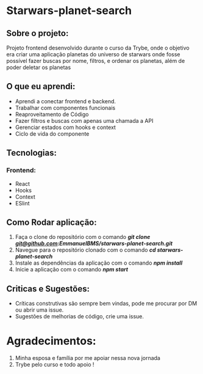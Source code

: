 # Starwars-planet-search

## Sobre o projeto:

Projeto frontend desenvolvido durante o curso da Trybe, onde o objetivo era criar uma aplicação planetas do universo de starwars onde fosse possível fazer buscas por nome, filtros, e ordenar os planetas, além de poder deletar os planetas

## O que eu aprendi:

- Aprendi a conectar frontend e backend.
- Trabalhar com componentes funcionais
- Reaproveitamento de Código
- Fazer filtros e buscas com apenas uma chamada a API
- Gerenciar estados com hooks e context
- Ciclo de vida do componente

## Tecnologias: 

### Frontend:

- React
- Hooks
- Context
- ESlint

## Como Rodar aplicação:

1. Faça o clone do repositório com o comando ***git clone git@github.com:EmmanuelBMS/starwars-planet-search.git***
2. Navegue para o repositório clonado com o comando ***cd starwars-planet-search***
3. Instale as dependências da aplicação com o comando ***npm install***
3. Inicie a aplicação com o comando ***npm start***

## Criticas e Sugestões:

- Críticas construtivas são sempre bem vindas, pode me procurar por DM ou abrir uma issue.
- Sugestões de melhorias de código, crie uma issue.

# Agradecimentos:

1. Minha esposa e família por me apoiar nessa nova jornada
2. Trybe pelo curso e todo apoio !
